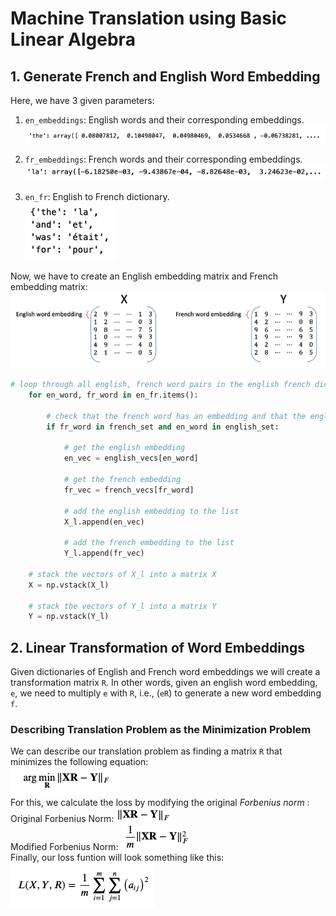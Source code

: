 # Machine Translation using Basic Linear Algebra

## 1. Generate French and English Word Embedding

Here, we have 3 given parameters:
1. `en_embeddings`: English words and their corresponding embeddings.<br>
  <img src="./images/en_embeddings.png"></img>

2. `fr_embeddings`: French words and their corresponding embeddings.<br>
  <img src="./images/fr_embedding.png"></img>
 
3. `en_fr`: English to French dictionary.<br>
  <img src="./images/en_fr_train.png"></img>

Now, we have to create an English embedding matrix and French embedding matrix:<br>
  <img src="./images/en_fr_embeddings.png"></img><br>
```python
# loop through all english, french word pairs in the english french dictionary
    for en_word, fr_word in en_fr.items():

        # check that the french word has an embedding and that the english word has an embedding
        if fr_word in french_set and en_word in english_set:

            # get the english embedding
            en_vec = english_vecs[en_word]

            # get the french embedding
            fr_vec = french_vecs[fr_word]

            # add the english embedding to the list
            X_l.append(en_vec)

            # add the french embedding to the list
            Y_l.append(fr_vec)

    # stack the vectors of X_l into a matrix X
    X = np.vstack(X_l)

    # stack the vectors of Y_l into a matrix Y
    Y = np.vstack(Y_l)
```

## 2. Linear Transformation of Word Embeddings
Given dictionaries of English and French word embeddings we will create a transformation matrix `R`. In other words, given an english word embedding, `e`, we need to multiply `e` with `R`, i.e., (`eR`) to generate a new word embedding `f`.

### Describing Translation Problem as the Minimization Problem
We can describe our translation problem as finding a matrix `R` that minimizes the following equation:<br> 
<img src="./images/translation_problem.png"></img><br>
For this, we calculate the loss by modifying the original *Forbenius norm* :<br>
Original Forbenius Norm: <img src="./images/original_forbenius_norm.png"></img><br>
Modified Forbenius Norm: <img src="./images/modified_forbenius_norm.png"></img><br>
Finally, our loss funtion will look something like this:<br>
<img src="./images/final_loss_function.png"></img><br>




